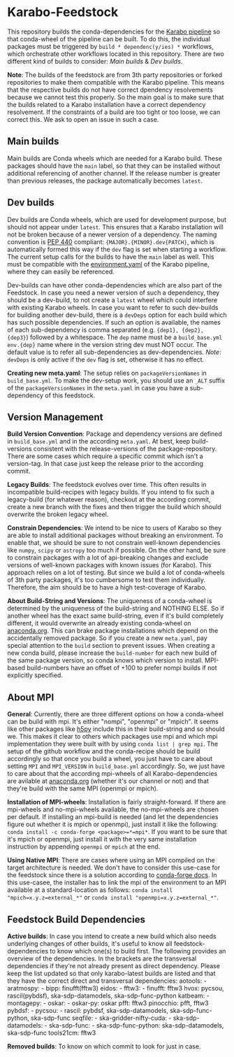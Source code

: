 # Karabo-Feedstock<a id="feedstock"></a>

This repository builds the conda-dependencies for the [Karabo pipeline](https://github.com/i4Ds/Karabo-Pipeline) so that conda-wheel of the pipeline can be built. To do this, the individual packages must be triggered by `build * dependenc(y/ies) *` workflows, which orchestrate other workflows located in this repository. There are two different kind of builds to consider: *Main builds* & *Dev builds*.

**Note**: The builds of the feedstock are from 3th party repositories or forked repositories to make them compatible with the Karabo pipeline. This means that the respective builds do not have correct dpendency resolvements because we cannot test this properly. So the main goal is to make sure that the builds related to a Karabo installation have a correct dependency resolvement. If the constraints of a build are too tight or too loose, we can correct this. We ask to open an issue in such a case.

## Main builds
Main builds are Conda wheels which are needed for a Karabo build. These packages should have the `main` label, so that they can be installed without additional referencing of another channel. If the release number is greater than previous releases, the package automatically becomes `latest`.

## Dev builds
Dev builds are Conda wheels, which are used for development purpose, but should not appear under `latest`. This ensures that a Karabo installation will not be broken because of a newer version of a dependency. The naming convention is [PEP 440](https://peps.python.org/pep-0440/) compliant: `{MAJOR}.{MINOR}.dev{PATCH}`, which is automatically formed this way if the `dev` flag is set when starting a workflow. The current setup calls for the builds to have the `main` label as well. This must be compatible with the [environment.yaml](https://github.com/i4Ds/Karabo-Pipeline/blob/main/environment.yaml) of the Karabo pipeline, where they can easily be referenced.

Dev-builds can have other conda-dependencies which are also part of the Feedstock. In case you need a newer version of such a dependency, they should be a dev-build, to not create a `latest` wheel which could interfere with existing Karabo wheels. In case you want to refer to such dev-builds for building another dev-build, there is a `devDeps` option for each build which has such possible dependencies. If such an option is available, the names of each sub-dependency is comma separated (e.g. `{dep1}, {dep2}, {dep3}`) followed by a whitespace. The `dep` name must be a `build_base.yml env.{dep}` name where in the version string dev must NOT occur. The default value is to refer all sub-dependencies as dev-dependencies. *Note*: `devDeps` is only active if the `dev` flag is set, otherwise it has no effect.

**Creating new meta.yaml**: The setup relies on `packageVersionNames` in `build_base.yml`. To make the dev-setup work, you should use an `_ALT` suffix of the `packageVersionNames` in the `meta.yaml` in case you have a sub-dependency of this feedstock.

## Version Management
**Build Version Convention**: Package and dependency versions are defined in `build_base.yml` and in the according `meta.yaml`. At best, keep build-versions consistent with the release-versions of the package-repository. There are some cases which require a specific commit which isn't a version-tag. In that case just keep the release prior to the according commit.

**Legacy Builds**: The feedstock evolves over time. This often results in incompatible build-recipes with legacy builds. If you intend to fix such a legacy-build (for whatever reason), checkout at the according commit, create a new branch with the fixes and then trigger the build which should overwrite the broken legacy wheel.

**Constrain Dependencies**: We intend to be nice to users of Karabo so they are able to install additional packages without breaking an environment. To enable that, we should be sure to not constrain well-known dependencies like `numpy`, `scipy` or `astropy` too much if possible. On the other hand, be sure to constrain packages with a lot of api-breaking changes and exclude versions of well-known packages with known issues (for Karabo). This approach relies on a lot of testing. But since we build a lot of conda-wheels of 3th party packages, it's too cumbersome to test them individually. Therefore, the aim should be to have a high test-coverage of Karabo.

**About Build-String and Versions**: The uniqueness of a conda-wheel is determined by the uniqueness of the build-string and NOTHING ELSE. So if another wheel has the exact same build-string, even if it's build completely different, it would overwrite an already existing conda-wheel on [anaconda.org](https://anaconda.org/). This can brake package installations which depend on the accidentally removed package. So if you create a new `meta.yaml`, pay special attention to the `build` section to prevent issues. When creating a new conda build, please increase the `build-number` for each new build of the same package version, so conda knows which version to install. MPI-based build-numbers have an offset of +100 to prefer nompi builds if not explicitly specified.

## About MPI
**General**: Currently, there are three different options on how a conda-wheel can be build with mpi. It's either "nompi", "openmpi" or "mpich". It seems like other packages like [h5py](https://anaconda.org/conda-forge/h5py/files) include this in their build-string and so should we. This makes it clear to others which packages use mpi and which mpi implementation they were built with by using `conda list | grep mpi`. The setup of the github workflow and the conda-recipe should be build accordingly so that once you build a wheel, you just have to care about setting `MPI` and `MPI_VERSION` in `build_base.yml` accordingly. So, we just have to care about that the according mpi-wheels of all Karabo-dependencies are avilable at [anaconda.org](https://anaconda.org/) (whether it's our channel or not) and that they're build with the same MPI (openmpi or mpich).

**Installation of MPI-wheels**: Installation is fairly straight-forward. If there are mpi-wheels and no-mpi-wheels available, the no-mpi-wheels are chosen per default. If installing an mpi-build is needed (and let the dependencies figure out whether it is mpich or openmpi), just install it like the following: `conda install -c conda-forge <package>=*=mpi*`. If you want to be sure that it's mpich or openmpi, just install it with the very same installation instruction by appending `openmpi` or `mpich` at the end.

**Using Native MPI**: There are cases where using an MPI compiled on the target architecture is needed. We don't have to consider this use-case for the feedstock since there is a solution according to [conda-forge docs](https://conda-forge.org/docs/user/tipsandtricks.html). In this use-casee, the installer has to link the mpi of the environment to an MPI available at a standard-location as follows: `conda install "mpich=x.y.z=external_*"` or `conda install "openmpi=x.y.z=external_*"`.

## Feedstock Build Dependencies
**Active builds**: In case you intend to create a new build which also needs underlying changes of other builds, it's useful to know all feedstock-dependencies to know which one(s) to build first. The following provides an overview of the dependencies. In the brackets are the transversal dependencies if they're not already present as direct dependency. Please keep the list updated so that only karabo-latest builds are listed and that they have the correct direct and transversal dependencies:
aotools: 		        -
aratmospy: 		        -
bipp: 			        finufft(fftw3)
eidos: 			        -
fftw3: 			        -
finufft: 		        fftw3
hvox: 			        pycsou, rascil(pybdsf), ska-sdp-datamodels, ska-sdp-func-python
katbeam: 		        -
montagepy: 		        -
oskar: 			        -
oskar-py: 		        oskar
pfft: 			        fftw3
pinocchio: 		        pfft, fftw3
pybdsf: 		        -
pycsou: 		        -
rascil: 		        pybdsf, ska-sdp-datamodels, ska-sdp-func-python, ska-sdp-func
seqfile: 		        -
ska-gridder-nifty-cuda:	-
ska-sdp-datamodels: 	-
ska-sdp-func: 		    -
ska-sdp-func-python: 	ska-sdp-datamodels, ska-sdp-func
tools21cm: 		        fftw3

**Removed builds**: To know on which commit to look for just in case.
